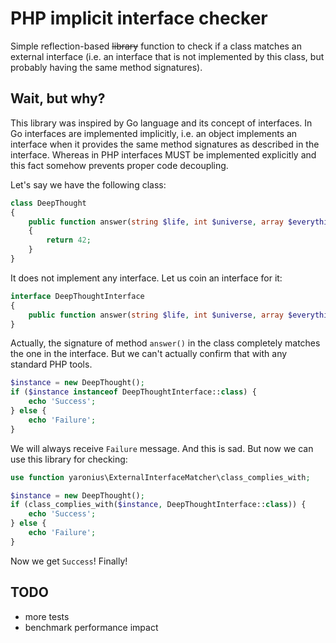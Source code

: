 # PHP implicit interface checker
Simple reflection-based ~~library~~ function to check if a class matches an external interface (i.e. an interface
that is not implemented by this class, but probably having the same method signatures).

## Wait, but why?
This library was inspired by Go language and its concept of interfaces. In Go interfaces are
implemented implicitly, i.e. an object implements an interface when it provides the same method signatures 
as described in the interface. Whereas in PHP interfaces MUST 
be implemented explicitly and this fact somehow prevents proper code decoupling.

Let's say we have the following class:

```php
class DeepThought
{
    public function answer(string $life, int $universe, array $everything): int
    {
        return 42;
    }
}
```

It does not implement any interface. Let us coin an interface for it:

```php
interface DeepThoughtInterface
{
    public function answer(string $life, int $universe, array $everything): int;
}
```
    
Actually, the signature of method `answer()` in the class completely matches the one in the interface.
But we can't actually confirm that with any standard PHP tools.

```php
$instance = new DeepThought();
if ($instance instanceof DeepThoughtInterface::class) {
    echo 'Success';
} else {
    echo 'Failure';
}
```

We will always receive `Failure` message. And this is sad. 
But now we can use this library for checking:

```php
use function yaronius\ExternalInterfaceMatcher\class_complies_with;

$instance = new DeepThought();
if (class_complies_with($instance, DeepThoughtInterface::class)) {
    echo 'Success';
} else {
    echo 'Failure';
}
```

Now we get `Success`! Finally!
    
## TODO

- more tests
- benchmark performance impact
